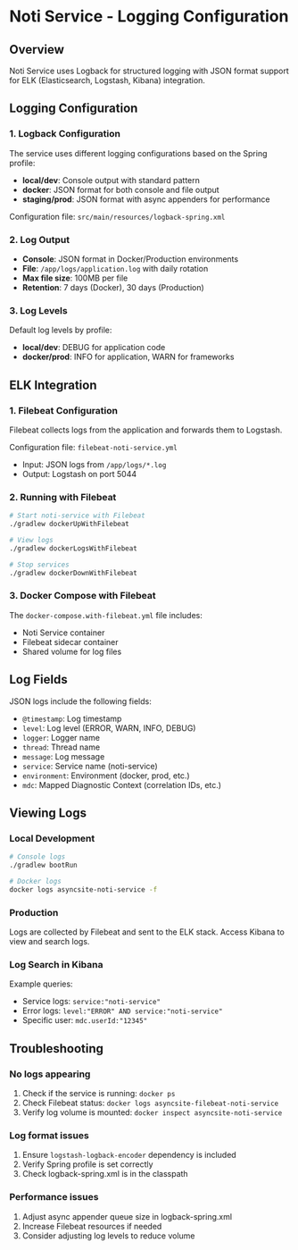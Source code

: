 # Noti Service - Logging Configuration

## Overview
Noti Service uses Logback for structured logging with JSON format support for ELK (Elasticsearch, Logstash, Kibana) integration.

## Logging Configuration

### 1. Logback Configuration
The service uses different logging configurations based on the Spring profile:

- **local/dev**: Console output with standard pattern
- **docker**: JSON format for both console and file output
- **staging/prod**: JSON format with async appenders for performance

Configuration file: `src/main/resources/logback-spring.xml`

### 2. Log Output
- **Console**: JSON format in Docker/Production environments
- **File**: `/app/logs/application.log` with daily rotation
- **Max file size**: 100MB per file
- **Retention**: 7 days (Docker), 30 days (Production)

### 3. Log Levels
Default log levels by profile:
- **local/dev**: DEBUG for application code
- **docker/prod**: INFO for application, WARN for frameworks

## ELK Integration

### 1. Filebeat Configuration
Filebeat collects logs from the application and forwards them to Logstash.

Configuration file: `filebeat-noti-service.yml`
- Input: JSON logs from `/app/logs/*.log`
- Output: Logstash on port 5044

### 2. Running with Filebeat
```bash
# Start noti-service with Filebeat
./gradlew dockerUpWithFilebeat

# View logs
./gradlew dockerLogsWithFilebeat

# Stop services
./gradlew dockerDownWithFilebeat
```

### 3. Docker Compose with Filebeat
The `docker-compose.with-filebeat.yml` file includes:
- Noti Service container
- Filebeat sidecar container
- Shared volume for log files

## Log Fields
JSON logs include the following fields:
- `@timestamp`: Log timestamp
- `level`: Log level (ERROR, WARN, INFO, DEBUG)
- `logger`: Logger name
- `thread`: Thread name
- `message`: Log message
- `service`: Service name (noti-service)
- `environment`: Environment (docker, prod, etc.)
- `mdc`: Mapped Diagnostic Context (correlation IDs, etc.)

## Viewing Logs

### Local Development
```bash
# Console logs
./gradlew bootRun

# Docker logs
docker logs asyncsite-noti-service -f
```

### Production
Logs are collected by Filebeat and sent to the ELK stack. Access Kibana to view and search logs.

### Log Search in Kibana
Example queries:
- Service logs: `service:"noti-service"`
- Error logs: `level:"ERROR" AND service:"noti-service"`
- Specific user: `mdc.userId:"12345"`

## Troubleshooting

### No logs appearing
1. Check if the service is running: `docker ps`
2. Check Filebeat status: `docker logs asyncsite-filebeat-noti-service`
3. Verify log volume is mounted: `docker inspect asyncsite-noti-service`

### Log format issues
1. Ensure `logstash-logback-encoder` dependency is included
2. Verify Spring profile is set correctly
3. Check logback-spring.xml is in the classpath

### Performance issues
1. Adjust async appender queue size in logback-spring.xml
2. Increase Filebeat resources if needed
3. Consider adjusting log levels to reduce volume